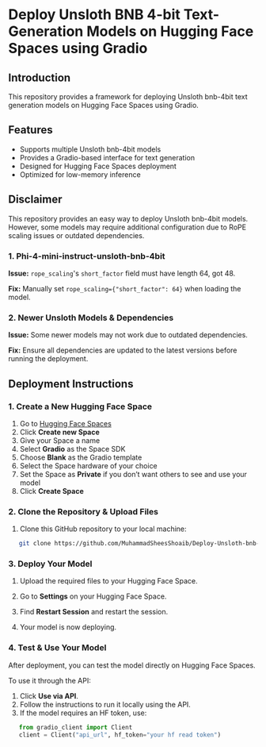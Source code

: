 # Deploy Unsloth BNB 4-bit Text-Generation Models on Hugging Face Spaces using Gradio

## Introduction
This repository provides a framework for deploying Unsloth bnb-4bit text generation models on Hugging Face Spaces using Gradio.

## Features
- Supports multiple Unsloth bnb-4bit models  
- Provides a Gradio-based interface for text generation  
- Designed for Hugging Face Spaces deployment  
- Optimized for low-memory inference  

## Disclaimer
This repository provides an easy way to deploy Unsloth bnb-4bit models. However, some models may require additional configuration due to RoPE scaling issues or outdated dependencies.

### 1. Phi-4-mini-instruct-unsloth-bnb-4bit
**Issue:** `rope_scaling`'s `short_factor` field must have length 64, got 48.  

**Fix:** Manually set `rope_scaling={"short_factor": 64}` when loading the model.  

### 2. Newer Unsloth Models & Dependencies
**Issue:** Some newer models may not work due to outdated dependencies.  

**Fix:** Ensure all dependencies are updated to the latest versions before running the deployment.  

## Deployment Instructions

### 1. Create a New Hugging Face Space
1. Go to [Hugging Face Spaces](https://huggingface.co/spaces)  
2. Click **Create new Space**  
3. Give your Space a name  
4. Select **Gradio** as the Space SDK  
5. Choose **Blank** as the Gradio template  
6. Select the Space hardware of your choice  
7. Set the Space as **Private** if you don’t want others to see and use your model  
8. Click **Create Space**  

### 2. Clone the Repository & Upload Files
1. Clone this GitHub repository to your local machine:
```bash   
   git clone https://github.com/MuhammadSheesShoaib/Deploy-Unsloth-bnb-4-bit-Text-Generation-Models-on-Hugging-Face-Spaces-using-Gradio.git
```
### 3. Deploy Your Model
1. Upload the required files to your Hugging Face Space.  

2. Go to **Settings** on your Hugging Face Space.  

3. Find **Restart Session** and restart the session.  

4. Your model is now deploying.

### 4. Test & Use Your Model
After deployment, you can test the model directly on Hugging Face Spaces.  

To use it through the API:  

1. Click **Use via API**.  
2. Follow the instructions to run it locally using the API.  
3. If the model requires an HF token, use:  

```python
   from gradio_client import Client
   client = Client("api_url", hf_token="your hf read token")
```  
